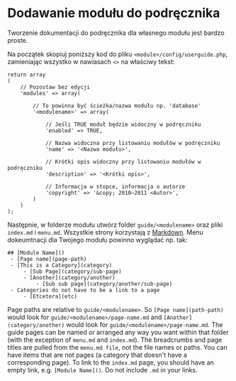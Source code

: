 # Dodawanie modułu do podręcznika

Tworzenie dokumentacji do podręcznika dla własnego modułu jest bardzo proste.

Na początek skopiuj poniższy kod do pliku `<module>/config/userguide.php`, zamieniając wszystko w nawiasach `<>` na właściwy tekst:

	return array
	(
		// Pozostaw bez edycji
		'modules' => array(
	
			// To powinna być ścieżka/nazwa modułu np. 'database'
			'<modulename>' => array(
	
				// Jeśli TRUE moduł będzie widoczny w podręczniku
				'enabled' => TRUE,
				
				// Nazwa widoczna przy listowaniu modułów w podręczniku
				'name' => '<Nazwa modułu>',
	
				// Krótki opis widoczny przy listowaniu modułów w podręczniku
				'description' => '<Krótki opis>',
				
				// Informacja w stopce, informacja o autorze
				'copyright' => '&copy; 2010–2011 <Autor>',
			)	
		)
	);

Następnie, w folderze modułu utwórz folder `guide/<modulename>` oraz pliki `index.md` i `menu.md`.  Wszystkie strony korzystają z [Markdown](markdown).  Menu dokeumtnacji dla Twojego modułu powinno wyglądać np. tak:

	## [Module Name]()
	 - [Page name](page-path)
	 - [This is a Category](category)
		 - [Sub Page](category/sub-page)
		 - [Another](category/another)
			 - [Sub sub page](category/another/sub-page)
	 - Categories do not have to be a link to a page
		 - [Etcetera](etc)

Page paths are relative to `guide/<modulename>`.  So `[Page name](path-path)` would look for `guide/<modulename>/page-name.md` and `[Another](category/another)` would look for `guide/<modulename>/page-name.md`.   The guide pages can be named or arranged any way you want within that folder (with the exception of `menu.md` and `index.md`). The breadcrumbs and page titles are pulled from the `menu.md file`, not the file names or paths.  You can have items that are not pages (a category that doesn't have a corresponding page).  To link to the `index.md` page, you should have an empty link, e.g. `[Module Name]()`.  Do not include `.md` in your links.  
